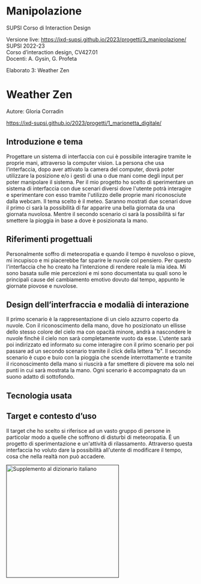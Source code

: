 # Manipolazione
SUPSI
Corso di Interaction Design

Versione live:
https://ixd-supsi.github.io/2023/progetti/3_manipolazione/
SUPSI 2022-23  
Corso d’interaction design, CV427.01  
Docenti: A. Gysin, G. Profeta  

Elaborato 3: Weather Zen

# Weather Zen
Autore: Gloria Corradin

https://ixd-supsi.github.io/2023/progetti/1_marionetta_digitale/



## Introduzione e tema
Progettare un sistema di interfaccia con cui è possibile interagire tramite le proprie mani, attraverso la computer vision. La persona che usa l’interfaccia, dopo aver attivato la camera del computer, dovrà poter utilizzare la posizione e/o i gesti di una o due mani come degli input per poter manipolare il sistema. 
Per il mio progetto ho scelto di sperimentare un sistema di interfaccia con due scenari diversi dove l'utente potrà interagire e sperimentare con esso tramite l'utilizzo delle proprie mani riconosciute dalla webcam. 
Il tema scelto è il meteo. Saranno mostrati due scenari dove il primo ci sarà la possibilità di far apparire una bella giornata da una giornata nuvolosa. Mentre il secondo scenario ci sarà la possibilità si far smettere la pioggia in base a dove è posizionata la mano.




## Riferimenti progettuali
Personalmente soffro di meteoropatia e quando il tempo è nuvoloso o piove, mi incupisco e mi piacerebbe far sparire le nuvole col pensiero. Per questo l'interfaccia che ho creato ha l'intenzione di rendere reale la mia idea. Mi sono basata sulle mie percezioni e mi sono documentata su quali sono le principali cause del cambiamento emotivo dovuto dal tempo, appunto le giornate piovose e nuvolose.




## Design dell’interfraccia e modalià di interazione
Il primo scenario è la rappresentazione di un cielo azzurro coperto da nuvole. 
Con il riconoscimento della mano, dove ho posizionato un ellisse dello stesso colore del cielo ma con opacità minore, andrà a nascondere le nuvole finchè il cielo non sarà completamente vuoto da esse. L'utente sarà poi indirizzato ed informato su come interagire con il primo scenario per poi passare ad un secondo scenario tramite il click della lettera "b". Il secondo scenario è cupo e buio con la pioggia che scende interrottamente e tramite il riconoscimento della mano si riuscirà a far smettere di piovere ma solo nei punti in cui sarà mostrata la mano. 
Ogni scenario è accompagnato da un suono adatto di sottofondo.



## Tecnologia usata




## Target e contesto d’uso
Il target che ho scelto si riferisce ad un vasto gruppo di persone in particolar modo a quelle che soffrono di disturbi di meteoropatia.
È un progetto di sperimentazione e un'attività di rilassamento. 
Attraverso questa interfaccia ho voluto dare la possibilità all'utente di modificare il tempo, cosa che nella realtà non può accadere.

[<img src="doc/munari.jpg" width="300" alt="Supplemento al dizionario italiano">]()


